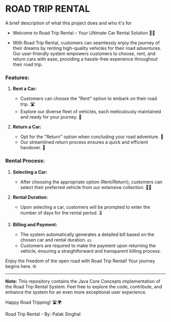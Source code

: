 
# ROAD TRIP RENTAL


A brief description of what this project does and who it's for

* Welcome to Road Trip Rental – Your Ultimate Car Rental Solution 🚗💨
 
 * With Road Trip Rental, customers can seamlessly enjoy the journey of their dreams by renting high-quality vehicles for their road adventures. Our user-friendly system empowers customers to choose, rent, and return cars with ease, providing a hassle-free experience throughout their road trip.

### Features:

1. **Rent a Car:**
    - Customers can choose the "Rent" option to embark on their road trip. 🛣️
    - Explore our diverse fleet of vehicles, each meticulously maintained and ready for your journey. 🌟

2. **Return a Car:**
    - Opt for the "Return" option when concluding your road adventure. 🏡
    - Our streamlined return process ensures a quick and efficient handover. 🤝

### Rental Process:

1. **Selecting a Car:**
    - After choosing the appropriate option (Rent/Return), customers can select their preferred vehicle from our extensive collection. 🚙💼

2. **Rental Duration:**
    - Upon selecting a car, customers will be prompted to enter the number of days for the rental period. ⏳

3. **Billing and Payment:**
    - The system automatically generates a detailed bill based on the chosen car and rental duration. 💵
    - Customers are required to make the payment upon returning the vehicle, ensuring a straightforward and transparent billing process.

Enjoy the freedom of the open road with Road Trip Rental! Your journey begins here. 🌐

---

**Note:** This repository contains the Java Core Concepts implementation of the Road Trip Rental System. Feel free to explore the code, contribute, and enhance the system for an even more exceptional user experience.

Happy Road Tripping! 🛣️🌍

Road Trip Rental - By: Palak Singhal

